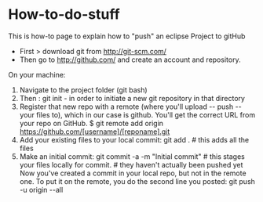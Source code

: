 # How-to-do-stuff
This is how-to page to explain how to "push" an eclipse Project to gitHub


- First > download git from http://git-scm.com/ </br>
- Then go to http://github.com/ and create an account and repository.

On your machine:
1. Navigate to the project folder (git bash)
2. Then :   git init    - in order to initiate a new git repository in that directory
3. Register that new repo with a remote (where you'll upload -- push -- your files to), 
   which in our case is github. You'll get the correct URL from your repo on GitHub.
$ git remote add origin https://github.com/[username]/[reponame].git
4. Add your existing files to your local commit:
git add .   # this adds all the files
5. Make an initial commit:
git commit -a -m "Initial commit" # this stages your files locally for commit. 
                                  # they haven't actually been pushed yet
Now you've created a commit in your local repo, but not in the remote one. 
To put it on the remote, you do the second line you posted:
git push -u origin --all

